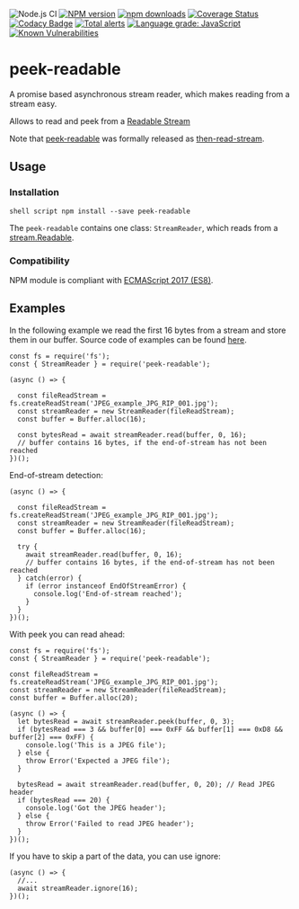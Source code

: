 ![Node.js CI](https://github.com/Borewit/peek-readable/workflows/Node.js%20CI/badge.svg) [![NPM version](https://badge.fury.io/js/peek-readable.svg)](https://npmjs.org/package/peek-readable) [![npm downloads](http://img.shields.io/npm/dm/peek-readable.svg)](https://npmcharts.com/compare/peek-readable?start=600&interval=30) [![Coverage Status](https://coveralls.io/repos/github/Borewit/peek-readable/badge.svg?branch=master)](https://coveralls.io/github/Borewit/peek-readable?branch=master) [![Codacy Badge](https://api.codacy.com/project/badge/Grade/8a89b90858734a6da07570eaf2e89849)](https://www.codacy.com/app/Borewit/peek-readable?utm_source=github.com&utm_medium=referral&utm_content=Borewit/peek-readable&utm_campaign=Badge_Grade) [![Total alerts](https://img.shields.io/lgtm/alerts/g/Borewit/peek-readable.svg?logo=lgtm&logoWidth=18)](https://lgtm.com/projects/g/Borewit/peek-readable/alerts/) [![Language grade: JavaScript](https://img.shields.io/lgtm/grade/javascript/g/Borewit/peek-readable.svg?logo=lgtm&logoWidth=18)](https://lgtm.com/projects/g/Borewit/peek-readable/context:javascript) [![Known Vulnerabilities](https://snyk.io/test/github/Borewit/peek-readable/badge.svg?targetFile=package.json)](https://snyk.io/test/github/Borewit/peek-readable?targetFile=package.json)

peek-readable
=============

A promise based asynchronous stream reader, which makes reading from a stream easy.

Allows to read and peek from a [Readable Stream](https://nodejs.org/api/stream.html#stream_readable_streams)

Note that [peek-readable](https://github.com/Borewit/peek-readable) was formally released as [then-read-stream](https://github.com/Borewit/peek-readable).

Usage
-----

### Installation

`shell script npm install --save peek-readable`

The `peek-readable` contains one class: `StreamReader`, which reads from a [stream.Readable](https://nodejs.org/api/stream.html#stream_class_stream_readable).

### Compatibility

NPM module is compliant with [ECMAScript 2017 (ES8)](https://en.wikipedia.org/wiki/ECMAScript#8th_Edition_-_ECMAScript_2017).

Examples
--------

In the following example we read the first 16 bytes from a stream and store them in our buffer. Source code of examples can be found [here](test/examples.ts).

    const fs = require('fs');
    const { StreamReader } = require('peek-readable');

    (async () => {

      const fileReadStream = fs.createReadStream('JPEG_example_JPG_RIP_001.jpg');
      const streamReader = new StreamReader(fileReadStream);
      const buffer = Buffer.alloc(16);

      const bytesRead = await streamReader.read(buffer, 0, 16);
      // buffer contains 16 bytes, if the end-of-stream has not been reached
    })();

End-of-stream detection:

    (async () => {

      const fileReadStream = fs.createReadStream('JPEG_example_JPG_RIP_001.jpg');
      const streamReader = new StreamReader(fileReadStream);
      const buffer = Buffer.alloc(16);

      try {
        await streamReader.read(buffer, 0, 16);
        // buffer contains 16 bytes, if the end-of-stream has not been reached
      } catch(error) {
        if (error instanceof EndOfStreamError) {
          console.log('End-of-stream reached');
        }
      }
    })();

With peek you can read ahead:

    const fs = require('fs');
    const { StreamReader } = require('peek-readable');

    const fileReadStream = fs.createReadStream('JPEG_example_JPG_RIP_001.jpg');
    const streamReader = new StreamReader(fileReadStream);
    const buffer = Buffer.alloc(20);

    (async () => {
      let bytesRead = await streamReader.peek(buffer, 0, 3);
      if (bytesRead === 3 && buffer[0] === 0xFF && buffer[1] === 0xD8 && buffer[2] === 0xFF) {
        console.log('This is a JPEG file');
      } else {
        throw Error('Expected a JPEG file');
      }

      bytesRead = await streamReader.read(buffer, 0, 20); // Read JPEG header
      if (bytesRead === 20) {
        console.log('Got the JPEG header');
      } else {
        throw Error('Failed to read JPEG header');
      }
    })();

If you have to skip a part of the data, you can use ignore:

    (async () => {
      //...  
      await streamReader.ignore(16);
    })();

